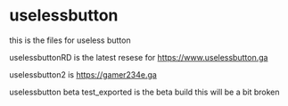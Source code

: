 # uselessbutton
this is the files for useless button

uselessbuttonRD is the latest resese for https://www.uselessbutton.ga

uselessbutton2 is https://gamer234e.ga

uselessbutton beta test_exported is the beta build this will be a bit broken
